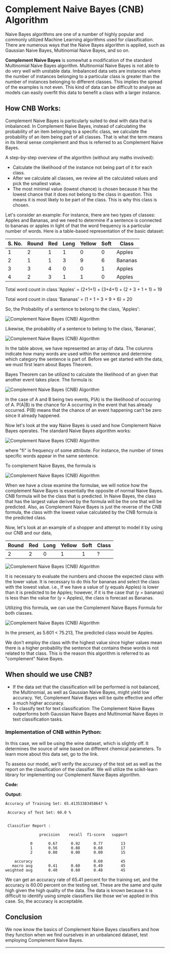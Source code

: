 # Complement Naive Bayes (CNB) Algorithm 

Naive Bayes algorithms are one of a number of highly popular and commonly utilized Machine Learning algorithms used for classification. There are numerous ways that the Naive Bayes algorithm is applied, such as Gaussian Naive Bayes, Multinomial Naive Bayes, and so on.

**Complement Naive Bayes** is somewhat a modification of the standard Multinomial Naive Bayes algorithm. Multinomial Naive Bayes is not able to do very well with unstable data. Imbalanced data sets are instances where the number of instances belonging to a particular class is greater than the number of instances belonging to different classes. This implies the spread of the examples is not even. This kind of data can be difficult to analyse as models can easily overfit this data to benefit a class with a larger instance.

How CNB Works:
--------------

Complement Naive Bayes is particularly suited to deal with data that is imbalanced. In Complement Naive Bayes, instead of calculating the probability of an item belonging to a specific class, we calculate the probability of an item being part of all classes. That is what the term means in its literal sense complement and thus is referred to as Complement Naive Bayes.

A step-by-step overview of the algorithm (without any maths involved):

*   Calculate the likelihood of the instance not being part of it for each class.
*   After we calculate all classes, we review all the calculated values and pick the smallest value.
*   The most minimal value (lowest chance) is chosen because it has the lowest chance that it does not belong to the class in question. This means it is most likely to be part of the class. This is why this class is chosen.

Let's consider an example: For instance, there are two types of classes: Apples and Bananas, and we need to determine if a sentence is connected to bananas or apples in light of that the word frequency is a particular number of words. Here is a table-based representation of the basic dataset:


|S. No.|Round|Red|Long|Yellow|Soft|Class  |
|------|-----|---|----|------|----|-------|
|1     |2    |1  |1   |0     |0   |Apples |
|2     |1    |1  |3   |9     |6   |Bananas|
|3     |3    |4  |0   |0     |1   |Apples |
|4     |2    |3  |1   |1     |0   |Apples |


Total word count in class 'Apples' = (2+1+1) + (3+4+1) + (2 + 3 + 1 + 1) = 19

Total word count in class 'Bananas' = (1 + 1 + 3 + 9 + 6) = 20

So, the Probability of a sentence to belong to the class, 'Apples':

![Complement Naive Bayes (CNB) Algorithm](https://static.javatpoint.com/tutorial/machine-learning/images/complement-naive-bayes-algorithm.png)

Likewise, the probability of a sentence to belong to the class, 'Bananas',

![Complement Naive Bayes (CNB) Algorithm](https://static.javatpoint.com/tutorial/machine-learning/images/complement-naive-bayes-algorithm2.png)

In the table above, we have represented an array of data. The columns indicate how many words are used within the sentence and determine which category the sentence is part of. Before we get started with the data, we must first learn about Bayes Theorem.

Bayes Theorem can be utilized to calculate the likelihood of an given that another event takes place. The formula is:

![Complement Naive Bayes (CNB) Algorithm](https://static.javatpoint.com/tutorial/machine-learning/images/complement-naive-bayes-algorithm3.png)

In the case of A and B being two events, P(A) is the likelihood of occurring of A. P(A|B) is the chance for A occurring in the event that has already occurred. P(B) means that the chance of an event happening can't be zero since it already happened.

Now let's look at the way Naive Bayes is used and how Complement Naive Bayes operates. The standard Naive Bayes algorithm works:

![Complement Naive Bayes (CNB) Algorithm](https://static.javatpoint.com/tutorial/machine-learning/images/complement-naive-bayes-algorithm4.png)

where "fi" is frequency of some attribute. For instance, the number of times specific words appear in the same sentence.

To complement Naive Bayes, the formula is

![Complement Naive Bayes (CNB) Algorithm](https://static.javatpoint.com/tutorial/machine-learning/images/complement-naive-bayes-algorithm5.png)

When we have a close examine the formulae, we will notice how the complement Naive Bayes is essentially the opposite of normal Naive Bayes. CNB formula will be the class that is predicted. In Naive Bayes, the class that has the largest value derived by the formula will be the one that will be predicted. Also, as Complement Naive Bayes is just the reverse of the CNB formula, the class with the lowest value calculated by the CNB formula is the predicted class.

Now, let's look at an example of a shopper and attempt to model it by using our CNB and our data,


|Round|Red|Long|Yellow|Soft|Class|
|-----|---|----|------|----|-----|
|2    |2  |0   |1     |1   |?    |


  
![Complement Naive Bayes (CNB) Algorithm](https://static.javatpoint.com/tutorial/machine-learning/images/complement-naive-bayes-algorithm6.png)

It is necessary to evaluate the numbers and choose the expected class with the lower value. It is necessary to do this for bananas and select the class with the lowest value. i.e., If we have a value of (y equals Apples) is lower than it is predicted to be Apples; however, if it is the case that (y = bananas) is less than the value for (y = Apples), the class is forecast as Bananas.

Utilizing this formula, we can use the Complement Naive Bayes Formula for both classes.

![Complement Naive Bayes (CNB) Algorithm](https://static.javatpoint.com/tutorial/machine-learning/images/complement-naive-bayes-algorithm7.png)

In the present, as 5.601 < 75.213, The predicted class would be Apples.

We don't employ the class with the highest value since higher values mean there is a higher probability the sentence that contains these words is not related to that class. This is the reason this algorithm is referred to as "complement" Naive Bayes.

When should we use CNB?
-----------------------

*   If the data set that the classification will be performed is not balanced, the Multinomial, as well as Gaussian Naive Bayes, might yield low accuracy. Yet, Complement Naive Bayes will be quite effective and offer a much higher accuracy.
*   To classify text for text classification: The Complement Naive Bayes outperforms both Gaussian Naive Bayes and Multinomial Naive Bayes in text classification tasks.

### Implementation of CNB within Python:

In this case, we will be using the wine dataset, which is slightly off. It determines the source of wine based on different chemical parameters. To learn more about this data set, go to the link.

To assess our model, we'll verify the accuracy of the test set as well as the report on the classification of the classifier. We will utilize the scikit-learn library for implementing our Complement Naive Bayes algorithm.

**Code:**

**Output:**

```
Accuracy of Training Set: 65.41353383458647 %

 Accuracy of Test Set: 60.0 % 


 Classifier Report : 

               precision    recall  f1-score   support

           0       0.67      0.92      0.77        13
           1       0.56      0.88      0.68        17
           2       0.00      0.00      0.00        15

    accuracy                           0.60        45
   macro avg       0.41      0.60      0.49        45
weighted avg       0.40      0.60      0.48        45

```


We can get an accuracy rate of 65.41 percent for the training set, and the accuracy is 60.00 percent on the testing set. These are the same and quite high given the high quality of the data. The data is known because it is difficult to identify using simple classifiers like those we've applied in this case. So, the accuracy is acceptable.

Conclusion
----------

We now know the basics of Complement Naive Bayes classifiers and how they function when we find ourselves in an unbalanced dataset, test employing Complement Naive Bayes.

* * *
